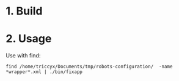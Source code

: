 # 1. Build

# 2. Usage
Use with find:  
```
find /home/triccyx/Documents/tmp/robots-configuration/  -name *wrapper*.xml | ./bin/fixapp
```